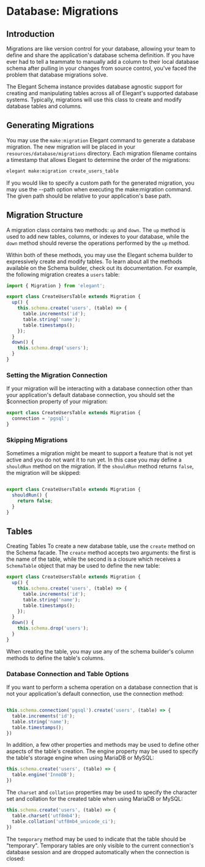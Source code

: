 # Database: Migrations

## Introduction

Migrations are like version control for your database, allowing your team to define and share the application's database schema definition. If you have ever had to tell a teammate to manually add a column to their local database schema after pulling in your changes from source control, you've faced the problem that database migrations solve.

The Elegant Schema instance provides database agnostic support for creating and manipulating tables across all of Elegant's supported database systems. Typically, migrations will use this class to create and modify database tables and columns.

## Generating Migrations
You may use the `make:migration` Elegant command to generate a database migration. The new migration will be placed in your `resources/database/migrations` directory. Each migration filename contains a timestamp that allows Elegant to determine the order of the migrations:

```bash
elegant make:migration create_users_table
```
If you would like to specify a custom path for the generated migration, you may use the --path option when executing the make:migration command. The given path should be relative to your application's base path.


## Migration Structure
A migration class contains two methods: `up` and `down`. The `up` method is used to add new tables, columns, or indexes to your database, while the `down` method should reverse the operations performed by the `up` method.

Within both of these methods, you may use the Elegant schema builder to expressively create and modify tables. To learn about all the methods available on the Schema builder, check out its documentation. For example, the following migration creates a `users` table:

```typescript
import { Migration } from 'elegant';

export class CreateUsersTable extends Migration {
  up() {
    this.schema.create('users', (table) => {
      table.increments('id');
      table.string('name');
      table.timestamps();
    });
  }
  down() {
    this.schema.drop('users');
  }
}
```

### Setting the Migration Connection

If your migration will be interacting with a database connection other than your application's default database connection, you should set the $connection property of your migration:

```typescript
export class CreateUsersTable extends Migration {
  connection = 'pgsql';
}
```
### Skipping Migrations

Sometimes a migration might be meant to support a feature that is not yet active and you do not want it to run yet. In this case you may define a `shouldRun` method on the migration. If the `shouldRun` method returns `false`, the migration will be skipped:

```typescript

export class CreateUsersTable extends Migration {
  shouldRun() {
    return false;
  }
}
```

## Tables
Creating Tables
To create a new database table, use the `create` method on the Schema facade. The `create` method accepts two arguments: the first is the name of the table, while the second is a closure which receives a `SchemaTable` object that may be used to define the new table:

```typescript
export class CreateUsersTable extends Migration {
  up() {
    this.schema.create('users', (table) => {
      table.increments('id');
      table.string('name');
      table.timestamps();
    });
  }
  down() {
    this.schema.drop('users');
  }
}
```

When creating the table, you may use any of the schema builder's column methods to define the table's columns.

### Database Connection and Table Options

If you want to perform a schema operation on a database connection that is not your application's default connection, use the connection method:

```typescript

this.schema.connection('pgsql').create('users', (table) => {
  table.increments('id');
  table.string('name');
  table.timestamps();
})

```

In addition, a few other properties and methods may be used to define other aspects of the table's creation. The engine property may be used to specify the table's storage engine when using MariaDB or MySQL:

```typescript
this.schema.create('users', (table) => {
  table.engine('InnoDB');
})
```

The `charset` and `collation` properties may be used to specify the character set and collation for the created table when using MariaDB or MySQL:

```typescript
this.schema.create('users', (table) => {
  table.charset('utf8mb4');
  table.collation('utf8mb4_unicode_ci');
})
```

The `temporary` method may be used to indicate that the table should be "temporary". Temporary tables are only visible to the current connection's database session and are dropped automatically when the connection is closed:
